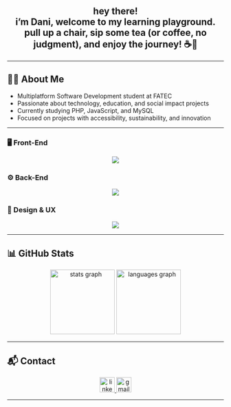 <h2 align="center">hey there!<br>i’m Dani, welcome to my learning playground.<br> pull up a chair, sip some tea (or coffee, no judgment), and enjoy the journey! ☕🚀</h2>

---

## 👩‍💻 About Me

- Multiplatform Software Development student at FATEC  
- Passionate about technology, education, and social impact projects  
- Currently studying PHP, JavaScript, and MySQL  
- Focused on projects with accessibility, sustainability, and innovation  

---

### 🖥️ Front-End

<p align="center">
  <a href="https://skillicons.dev">
    <img src="https://skillicons.dev/icons?i=html,css,javascript,bootstrap&theme=light" />
  </a>
</p>

### ⚙️ Back-End

<p align="center">
  <a href="https://skillicons.dev">
    <img src="https://skillicons.dev/icons?i=php,mysql&theme=light" />
  </a>
</p>

### 🎨 Design & UX

<p align="center">
  <a href="https://skillicons.dev">
    <img src="https://skillicons.dev/icons?i=figma,adobexd&theme=light" />
  </a>
</p>

---

## 📊 GitHub Stats

<div align="center">
  <img src="https://github-readme-stats.vercel.app/api?username=dvnxfx&hide_title=false&hide_rank=false&show_icons=true&include_all_commits=true&count_private=true&disable_animations=false&theme=dracula&locale=en&hide_border=false" height="150" alt="stats graph" />
  <img src="https://github-readme-stats.vercel.app/api/top-langs?username=dvnxfx&locale=en&hide_title=false&layout=compact&card_width=320&langs_count=5&theme=dracula&hide_border=false" height="150" alt="languages graph" />
</div>

---

## 📬 Contact

<div align="center">
  <a href="https://www.linkedin.com/in/danieli-fiel-reis-704914202/" target="_blank">
    <img src="https://img.shields.io/static/v1?message=LinkedIn&logo=linkedin&label=&color=0077B5&logoColor=white&labelColor=&style=for-the-badge" height="35" alt="linkedin logo" />
  </a>
  <a href="mailto:danielifiel99@gmail.com" target="_blank">
    <img src="https://img.shields.io/static/v1?message=Gmail&logo=gmail&label=&color=D14836&logoColor=white&labelColor=&style=for-the-badge" height="35" alt="gmail logo" />
  </a>
</div>

---
